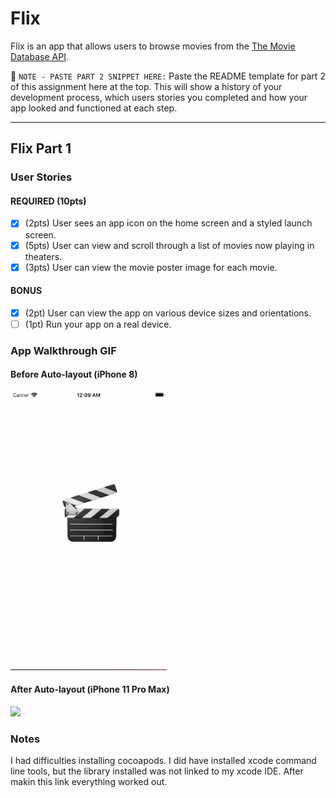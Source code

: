 # Flix

Flix is an app that allows users to browse movies from the [The Movie Database API](http://docs.themoviedb.apiary.io/#).

📝 `NOTE - PASTE PART 2 SNIPPET HERE:` Paste the README template for part 2 of this assignment here at the top. This will show a history of your development process, which users stories you completed and how your app looked and functioned at each step.

---

## Flix Part 1

### User Stories

#### REQUIRED (10pts)
- [x] (2pts) User sees an app icon on the home screen and a styled launch screen.
- [x] (5pts) User can view and scroll through a list of movies now playing in theaters.
- [x] (3pts) User can view the movie poster image for each movie.

#### BONUS
- [x] (2pt) User can view the app on various device sizes and orientations.
- [ ] (1pt) Run your app on a real device.

### App Walkthrough GIF
#### Before Auto-layout (iPhone 8)
<img src="https://github.com/ameza13/Unit-1-Flixter-Part-I/blob/master/FlixWalkthrough.gif" width=250><br>
#### After Auto-layout (iPhone 11 Pro Max)
<img src="https://github.com/ameza13/Unit-1-Flixter-Part-I/blob/master/FlixWalkthroughAutoLayout.gif" width=250><br>


### Notes
I had difficulties installing cocoapods. I did have installed xcode command line tools, but the library installed was not linked to my xcode IDE. After makin this link everything worked out. 
